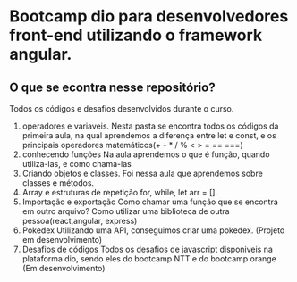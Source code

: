 # Bootcamp dio para desenvolvedores front-end utilizando o framework angular.
## O que se econtra nesse repositório?
Todos os códigos e desafios desenvolvidos durante o curso.
1. operadores e variaveis.
    Nesta pasta se encontra todos os códigos da primeira aula, na qual aprendemos a diferença entre let e const, e os principais operadores matemáticos(+ - * / % < > = == ===)
2. conhecendo funções
    Na aula aprendemos o que é função, quando utiliza-las, e como chama-las
3. Criando objetos e classes.
    Foi nessa aula que aprendemos sobre classes e métodos.
4. Array e estruturas de repetição
    for, while, let arr = [].
5. Importação e exportação
    Como chamar uma função que se encontra em outro arquivo? Como utilizar uma biblioteca de outra pessoa(react,angular, express)
6. Pokedex
    Utilizando uma API, conseguimos criar uma pokedex. (Projeto em desenvolvimento)
7. Desafios de códigos
    Todos os desafios de javascript disponiveis na plataforma dio, sendo eles do bootcamp NTT e do bootcamp orange (Em desenvolvimento)
